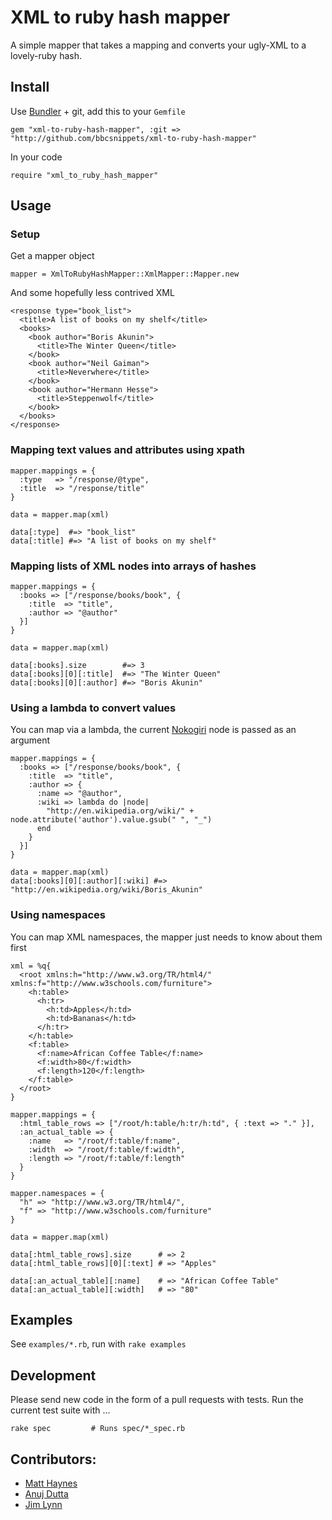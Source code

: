 # XML to ruby hash mapper

A simple mapper that takes a mapping and converts your ugly-XML to a lovely-ruby hash.

## Install


Use [Bundler](http://gembundler.com/) + git, add this to your `Gemfile`

    gem "xml-to-ruby-hash-mapper", :git => "http://github.com/bbcsnippets/xml-to-ruby-hash-mapper"

In your code

    require "xml_to_ruby_hash_mapper"

## Usage

### Setup

Get a mapper object

    mapper = XmlToRubyHashMapper::XmlMapper::Mapper.new

And some hopefully less contrived XML

    <response type="book_list">
      <title>A list of books on my shelf</title>
      <books>
        <book author="Boris Akunin">
          <title>The Winter Queen</title>
        </book>
        <book author="Neil Gaiman">
          <title>Neverwhere</title>
        </book>
        <book author="Hermann Hesse">
          <title>Steppenwolf</title>
        </book>
      </books>
    </response>

### Mapping text values and attributes using xpath

    mapper.mappings = {
      :type   => "/response/@type",
      :title  => "/response/title"
    }

    data = mapper.map(xml)

    data[:type]  #=> "book_list"
    data[:title] #=> "A list of books on my shelf"

### Mapping lists of XML nodes into arrays of hashes

    mapper.mappings = {
      :books => ["/response/books/book", {
        :title  => "title",
        :author => "@author"
      }]
    }

    data = mapper.map(xml)

    data[:books].size        #=> 3
    data[:books][0][:title]  #=> "The Winter Queen"
    data[:books][0][:author] #=> "Boris Akunin"


### Using a lambda to convert values

You can map via a lambda, the current [Nokogiri](http://nokogiri.org/) node is passed as an argument

    mapper.mappings = {
      :books => ["/response/books/book", {
        :title  => "title",
        :author => {
          :name => "@author",
          :wiki => lambda do |node|
            "http://en.wikipedia.org/wiki/" + node.attribute('author').value.gsub(" ", "_")
          end
        }
      }]
    }

    data = mapper.map(xml)
    data[:books][0][:author][:wiki] #=> "http://en.wikipedia.org/wiki/Boris_Akunin"

### Using namespaces

You can map XML namespaces, the mapper just needs to know about them first

    xml = %q{
      <root xmlns:h="http://www.w3.org/TR/html4/" xmlns:f="http://www.w3schools.com/furniture">
        <h:table>
          <h:tr>
            <h:td>Apples</h:td>
            <h:td>Bananas</h:td>
          </h:tr>
        </h:table>
        <f:table>
          <f:name>African Coffee Table</f:name>
          <f:width>80</f:width>
          <f:length>120</f:length>
        </f:table>
      </root>
    }

    mapper.mappings = {
      :html_table_rows => ["/root/h:table/h:tr/h:td", { :text => "." }],
      :an_actual_table => {
        :name   => "/root/f:table/f:name",
        :width  => "/root/f:table/f:width",
        :length => "/root/f:table/f:length"
      }
    }

    mapper.namespaces = {
      "h" => "http://www.w3.org/TR/html4/",
      "f" => "http://www.w3schools.com/furniture"
    }

    data = mapper.map(xml)

    data[:html_table_rows].size      # => 2
    data[:html_table_rows][0][:text] # => "Apples"

    data[:an_actual_table][:name]    # => "African Coffee Table"
    data[:an_actual_table][:width]   # => "80"

## Examples

See `examples/*.rb`, run with `rake examples`

## Development

Please send new code in the form of a pull requests with tests. Run the current test suite with ...

    rake spec         # Runs spec/*_spec.rb

## Contributors:

* [Matt Haynes](https://github.com/matth)
* [Anuj Dutta](https://github.com/andhapp/)
* [Jim Lynn](https://github.com/JimLynn)
